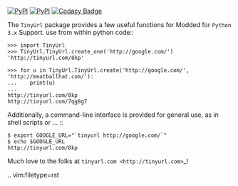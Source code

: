 [![PyPI](https://img.shields.io/pypi/v/TinyURL3.svg)](https://pypi.python.org/pypi/TinyURL3/)
[![PyPI](https://img.shields.io/pypi/pyversions/TinyURL3.svg)](https://pypi.python.org/pypi/TinyURL3/)
[![Codacy Badge](https://api.codacy.com/project/badge/Grade/96b57a1e85ee438da862574637aaec3c)](https://www.codacy.com/app/AraHaan/TinyURL?utm_source=github.com&amp;utm_medium=referral&amp;utm_content=AraHaan/TinyURL&amp;utm_campaign=Badge_Grade)

The ``TinyUrl`` package provides a few useful functions for 
Modded for ``Python 3.x`` Support.
use from within python code:: 

    >>> import TinyUrl
    >>> TinyUrl.TinyUrl.create_one('http://google.com/')
    'http://tinyurl.com/8kp'
    
    >>> for u in TinyUrl.TinyUrl.create('http://google.com/', 'http://meatballhat.com/'):
    ...    print(u)
    ...
    http://tinyurl.com/8kp
    http://tinyurl.com/7qg8g7


Additionally, a command-line interface is provided for general
use, as in shell scripts or <whatever>... ::

    $ export GOOGLE_URL="`tinyurl http://google.com/`"
    $ echo $GOOGLE_URL
    http://tinyurl.com/8kp


Much love to the folks at `tinyurl.com <http://tinyurl.com>`_!

.. vim:filetype=rst

